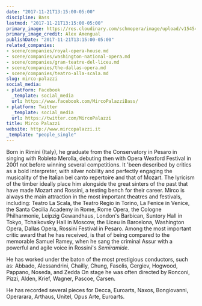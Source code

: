 ```yaml
---
date: "2017-11-21T13:15:00-05:00"
discipline: Bass
lastmod: "2017-11-21T13:15:00-05:00"
primary_image: https://res.cloudinary.com/schmopera/image/upload/v1545409169/media/webhook-uploads/1511287960020/aa-0870.JPG.JPG
primary_image_credit: Alex Amengual
publishDate: "2017-11-21T13:15:00-05:00"
related_companies:
- scene/companies/royal-opera-house.md
- scene/companies/washington-national-opera.md
- scene/companies/gran-teatre-del-liceu.md
- scene/companies/the-dallas-opera.md
- scene/companies/teatro-alla-scala.md
slug: mirco-palazzi
social_media:
- platform: Facebook
  _template: social_media
  url: https://www.facebook.com/MircoPalazziBass/
- platform: Twitter
  _template: social_media
  url: https://twitter.com/MircoPalazzi
title: Mirco Palazzi
website: http://www.mircopalazzi.it
_template: "people_single"
---
```


Born in Rimini (Italy), he graduate from the Conservatory in Pesaro in singing with Robleto Merolla, debuting then with Opera Wexford Festival in 2001 not before winning several competitions. It 'been described by critics as a bold interpreter, with silver nobility and perfectly engaging the musicality of the Italian bel canto repertoire and that of Mozart. The lyricism of the timber ideally place him alongside the great sinters of the past that have made Mozart and Rossini, a testing bench for their career. Mirco is always the main attraction in the most important theatres and festivals, including: Teatro La Scala, the Teatro Regio in Torino, La Fenice in Venice, the Santa Cecilia Academy in Rome, Rome Opera, the Cologne Philharmonie, Leipzig Gewandhaus, London's Barbican, Suntory Hall in Tokyo, Tchaikovsky Hall in Moscow, the Liceu in Barcelona, Washington Opera, Dallas Opera, Rossini Festival in Pesaro. Among the most important critic award that he has received, is that of being compared to the memorable Samuel Ramey, when he sang the criminal Assur with a powerful and agile voice in Rossini's *Semiramide*.

He has worked under the baton of the most prestigious conductors, such as: Abbado, Alessandrini, Chailly, Chung, Fasolis, Gergiev, Hogwood, Pappano, Noseda, and Zedda On stage he was often directed by Ronconi, Pizzi, Alden, Krief, Wagner, Pascoe, Carsen.

He has recorded several pieces for Decca, Euroarts, Naxos, Bongiovanni, Operarara, Arthaus, Unitel, Opus Arte, Euroarts.

